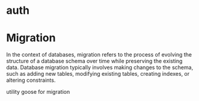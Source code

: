 # auth

# Migration
In the context of databases, migration refers to the process of evolving the structure of a database schema over time while preserving the existing data. Database migration typically involves making changes to the schema, such as adding new tables, modifying existing tables, creating indexes, or altering constraints.

utility goose for migration

